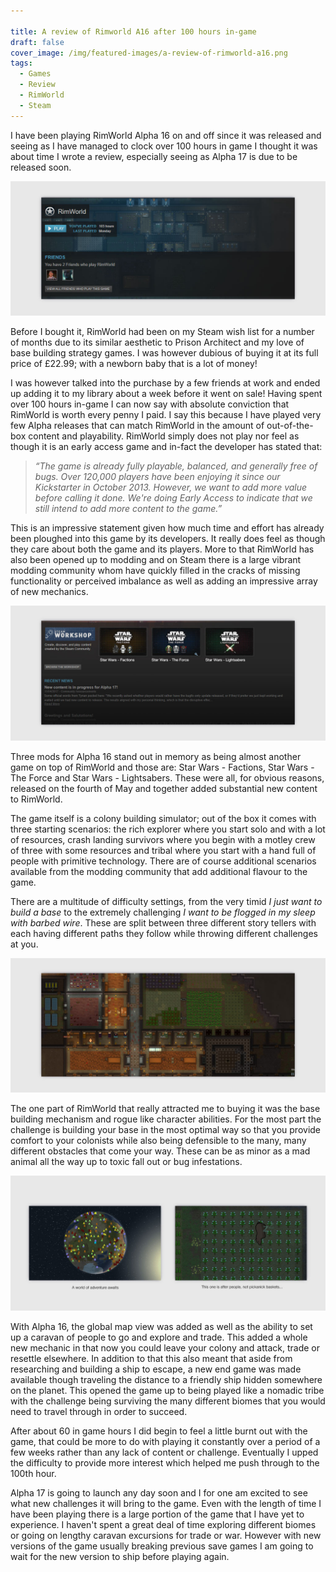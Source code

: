 ```yaml
---

title: A review of Rimworld A16 after 100 hours in-game
draft: false
cover_image: /img/featured-images/a-review-of-rimworld-a16.png
tags:
  - Games
  - Review
  - RimWorld
  - Steam
---
```


I have been playing RimWorld Alpha 16 on and off since it was released and seeing as I have managed to clock over 100 hours in game I thought it was about time I wrote a review, especially seeing as Alpha 17 is due to be released soon.

![100 Hours in  RimWorld A16](/img/a-review-of-rimworld-a16-after-100-hours-ingame-1.jpg "100 Hours in RimWorld A16")

Before I bought it, RimWorld had been on my Steam wish list for a number of months due to its similar aesthetic to Prison Architect and my love of base building strategy games. I was however dubious of buying it at its full price of £22.99; with a newborn baby that is a lot of money!

I was however talked into the purchase by a few friends at work and ended up adding it to my library about a week before it went on sale! Having spent over 100 hours in-game I can now say with absolute conviction that RimWorld is worth every penny I paid. I say this because I have played very few Alpha releases that can match RimWorld in the amount of out-of-the-box content and playability. RimWorld simply does not play nor feel as though it is an early access game and in-fact the developer has stated that:

> _“The game is already fully playable, balanced, and generally free of bugs. Over 120,000 players have been enjoying it since our Kickstarter in October 2013. However, we want to add more value before calling it done. We're doing Early Access to indicate that we still intend to add more content to the game.”_

This is an impressive statement given how much time and effort has already been ploughed into this game by its developers. It really does feel as though they care about both the game and its players. More to that RimWorld has also been opened up to modding and on Steam there is a large vibrant modding community whom have quickly filled in the cracks of missing functionality or perceived imbalance as well as adding an impressive array of new mechanics.

![RimWorld A16 Modding](/img/a-review-of-rimworld-a16-after-100-hours-ingame-2.jpg "RimWorld A16 Modding")

Three mods for Alpha 16 stand out in memory as being almost another game on top of RimWorld and those are: Star Wars - Factions, Star Wars - The Force and Star Wars - Lightsabers. These were all, for obvious reasons, released on the fourth of May and together added substantial new content to RimWorld.

The game itself is a colony building simulator; out of the box it comes with three starting scenarios: the rich explorer where you start solo and with a lot of resources, crash landing survivors where you begin with a motley crew of three with some resources and tribal where you start with a hand full of people with primitive technology. There are of course additional scenarios available from the modding community that add additional flavour to the game.

There are a multitude of difficulty settings, from the very timid _I just want to build a base_ to the extremely challenging _I want to be flogged in my sleep with barbed wire_. These are split between three different story tellers with each having different paths they follow while throwing different challenges at you.

![RimWorld A16](/img/a-review-of-rimworld-a16-after-100-hours-ingame-3.jpg "RimWorld A16")

The one part of RimWorld that really attracted me to buying it was the base building mechanism and rogue like character abilities. For the most part the challenge is building your base in the most optimal way so that you provide comfort to your colonists while also being defensible to the many, many different obstacles that come your way. These can be as minor as a mad animal all the way up to toxic fall out or bug infestations.

![RimWorld A16](/img/a-review-of-rimworld-a16-after-100-hours-ingame-4.jpg "RimWorld A16")

With Alpha 16, the global map view was added as well as the ability to set up a caravan of people to go and explore and trade. This added a whole new mechanic in that now you could leave your colony and attack, trade or resettle elsewhere. In addition to that this also meant that aside from researching and building a ship to escape, a new end game was made available though traveling the distance to a friendly ship hidden somewhere on the planet. This opened the game up to being played like a nomadic tribe with the challenge being surviving the many different biomes that you would need to travel through in order to succeed.

After about 60 in game hours I did begin to feel a little burnt out with the game, that could be more to do with playing it constantly over a period of a few weeks rather than any lack of content or challenge. Eventually I upped the difficulty to provide more interest which helped me push through to the 100th hour.

Alpha 17 is going to launch any day soon and I for one am excited to see what new challenges it will bring to the game. Even with the length of time I have been playing there is a large portion of the game that I have yet to experience. I haven't spent a great deal of time exploring different biomes or going on lengthy caravan excursions for trade or war. However with new versions of the game usually breaking previous save games I am going to wait for the new version to ship before playing again.